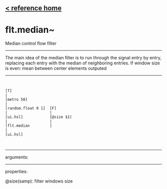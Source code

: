 [< reference home](ceammc_lib.html)
---

# flt.median~


Median control flow filter

---

The main idea of the median filter is to run through the signal entry by entry,
            replacing each entry with the median of neighboring entries.
If window size is even: mean between center elements outputed
<br>


---


```


[T]
|
[metro 50]
|
[random.float 0 1]  [F]
|                   |
[ui.hsl]            [@size $1(
|                   |
[flt.median         ]
|
[ui.hsl]

            
```

---
arguments:


---
properties:

@size(samp): filter windows size<br>

